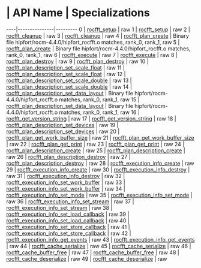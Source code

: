 # | API Name | Specializations
----|---------------|---------
0 | [rocfft_setup](https://rocmsoftwareplatform.github.io/hipfort/interfacehipfort__rocfft_1_1rocfft__setup.html "Interface documentation") | raw
1 | [rocfft_setup](https://rocmsoftwareplatform.github.io/hipfort/interfacehipfort__rocfft_1_1rocfft__setup.html "Interface documentation") | raw
2 | [rocfft_cleanup](https://rocmsoftwareplatform.github.io/hipfort/interfacehipfort__rocfft_1_1rocfft__cleanup.html "Interface documentation") | raw
3 | [rocfft_cleanup](https://rocmsoftwareplatform.github.io/hipfort/interfacehipfort__rocfft_1_1rocfft__cleanup.html "Interface documentation") | raw
4 | [rocfft_plan_create](https://rocmsoftwareplatform.github.io/hipfort/interfacehipfort__rocfft_1_1rocfft__plan__create.html "Interface documentation") | Binary file hipfort/rocm-4.4.0/hipfort_rocfft.o matches, rank_0, rank_1, raw
5 | [rocfft_plan_create](https://rocmsoftwareplatform.github.io/hipfort/interfacehipfort__rocfft_1_1rocfft__plan__create.html "Interface documentation") | Binary file hipfort/rocm-4.4.0/hipfort_rocfft.o matches, rank_0, rank_1, raw
6 | [rocfft_execute](https://rocmsoftwareplatform.github.io/hipfort/interfacehipfort__rocfft_1_1rocfft__execute.html "Interface documentation") | raw
7 | [rocfft_execute](https://rocmsoftwareplatform.github.io/hipfort/interfacehipfort__rocfft_1_1rocfft__execute.html "Interface documentation") | raw
8 | [rocfft_plan_destroy](https://rocmsoftwareplatform.github.io/hipfort/interfacehipfort__rocfft_1_1rocfft__plan__destroy.html "Interface documentation") | raw
9 | [rocfft_plan_destroy](https://rocmsoftwareplatform.github.io/hipfort/interfacehipfort__rocfft_1_1rocfft__plan__destroy.html "Interface documentation") | raw
10 | [rocfft_plan_description_set_scale_float](https://rocmsoftwareplatform.github.io/hipfort/interfacehipfort__rocfft_1_1rocfft__plan__description__set__scale__float.html "Interface documentation") | raw
11 | [rocfft_plan_description_set_scale_float](https://rocmsoftwareplatform.github.io/hipfort/interfacehipfort__rocfft_1_1rocfft__plan__description__set__scale__float.html "Interface documentation") | raw
12 | [rocfft_plan_description_set_scale_double](https://rocmsoftwareplatform.github.io/hipfort/interfacehipfort__rocfft_1_1rocfft__plan__description__set__scale__double.html "Interface documentation") | raw
13 | [rocfft_plan_description_set_scale_double](https://rocmsoftwareplatform.github.io/hipfort/interfacehipfort__rocfft_1_1rocfft__plan__description__set__scale__double.html "Interface documentation") | raw
14 | [rocfft_plan_description_set_data_layout](https://rocmsoftwareplatform.github.io/hipfort/interfacehipfort__rocfft_1_1rocfft__plan__description__set__data__layout.html "Interface documentation") | Binary file hipfort/rocm-4.4.0/hipfort_rocfft.o matches, rank_0, rank_1, raw
15 | [rocfft_plan_description_set_data_layout](https://rocmsoftwareplatform.github.io/hipfort/interfacehipfort__rocfft_1_1rocfft__plan__description__set__data__layout.html "Interface documentation") | Binary file hipfort/rocm-4.4.0/hipfort_rocfft.o matches, rank_0, rank_1, raw
16 | [rocfft_get_version_string](https://rocmsoftwareplatform.github.io/hipfort/interfacehipfort__rocfft_1_1rocfft__get__version__string.html "Interface documentation") | raw
17 | [rocfft_get_version_string](https://rocmsoftwareplatform.github.io/hipfort/interfacehipfort__rocfft_1_1rocfft__get__version__string.html "Interface documentation") | raw
18 | [rocfft_plan_description_set_devices](https://rocmsoftwareplatform.github.io/hipfort/interfacehipfort__rocfft_1_1rocfft__plan__description__set__devices.html "Interface documentation") | raw
19 | [rocfft_plan_description_set_devices](https://rocmsoftwareplatform.github.io/hipfort/interfacehipfort__rocfft_1_1rocfft__plan__description__set__devices.html "Interface documentation") | raw
20 | [rocfft_plan_get_work_buffer_size](https://rocmsoftwareplatform.github.io/hipfort/interfacehipfort__rocfft_1_1rocfft__plan__get__work__buffer__size.html "Interface documentation") | raw
21 | [rocfft_plan_get_work_buffer_size](https://rocmsoftwareplatform.github.io/hipfort/interfacehipfort__rocfft_1_1rocfft__plan__get__work__buffer__size.html "Interface documentation") | raw
22 | [rocfft_plan_get_print](https://rocmsoftwareplatform.github.io/hipfort/interfacehipfort__rocfft_1_1rocfft__plan__get__print.html "Interface documentation") | raw
23 | [rocfft_plan_get_print](https://rocmsoftwareplatform.github.io/hipfort/interfacehipfort__rocfft_1_1rocfft__plan__get__print.html "Interface documentation") | raw
24 | [rocfft_plan_description_create](https://rocmsoftwareplatform.github.io/hipfort/interfacehipfort__rocfft_1_1rocfft__plan__description__create.html "Interface documentation") | raw
25 | [rocfft_plan_description_create](https://rocmsoftwareplatform.github.io/hipfort/interfacehipfort__rocfft_1_1rocfft__plan__description__create.html "Interface documentation") | raw
26 | [rocfft_plan_description_destroy](https://rocmsoftwareplatform.github.io/hipfort/interfacehipfort__rocfft_1_1rocfft__plan__description__destroy.html "Interface documentation") | raw
27 | [rocfft_plan_description_destroy](https://rocmsoftwareplatform.github.io/hipfort/interfacehipfort__rocfft_1_1rocfft__plan__description__destroy.html "Interface documentation") | raw
28 | [rocfft_execution_info_create](https://rocmsoftwareplatform.github.io/hipfort/interfacehipfort__rocfft_1_1rocfft__execution__info__create.html "Interface documentation") | raw
29 | [rocfft_execution_info_create](https://rocmsoftwareplatform.github.io/hipfort/interfacehipfort__rocfft_1_1rocfft__execution__info__create.html "Interface documentation") | raw
30 | [rocfft_execution_info_destroy](https://rocmsoftwareplatform.github.io/hipfort/interfacehipfort__rocfft_1_1rocfft__execution__info__destroy.html "Interface documentation") | raw
31 | [rocfft_execution_info_destroy](https://rocmsoftwareplatform.github.io/hipfort/interfacehipfort__rocfft_1_1rocfft__execution__info__destroy.html "Interface documentation") | raw
32 | [rocfft_execution_info_set_work_buffer](https://rocmsoftwareplatform.github.io/hipfort/interfacehipfort__rocfft_1_1rocfft__execution__info__set__work__buffer.html "Interface documentation") | raw
33 | [rocfft_execution_info_set_work_buffer](https://rocmsoftwareplatform.github.io/hipfort/interfacehipfort__rocfft_1_1rocfft__execution__info__set__work__buffer.html "Interface documentation") | raw
34 | [rocfft_execution_info_set_mode](https://rocmsoftwareplatform.github.io/hipfort/interfacehipfort__rocfft_1_1rocfft__execution__info__set__mode.html "Interface documentation") | raw
35 | [rocfft_execution_info_set_mode](https://rocmsoftwareplatform.github.io/hipfort/interfacehipfort__rocfft_1_1rocfft__execution__info__set__mode.html "Interface documentation") | raw
36 | [rocfft_execution_info_set_stream](https://rocmsoftwareplatform.github.io/hipfort/interfacehipfort__rocfft_1_1rocfft__execution__info__set__stream.html "Interface documentation") | raw
37 | [rocfft_execution_info_set_stream](https://rocmsoftwareplatform.github.io/hipfort/interfacehipfort__rocfft_1_1rocfft__execution__info__set__stream.html "Interface documentation") | raw
38 | [rocfft_execution_info_set_load_callback](https://rocmsoftwareplatform.github.io/hipfort/interfacehipfort__rocfft_1_1rocfft__execution__info__set__load__callback.html "Interface documentation") | raw
39 | [rocfft_execution_info_set_load_callback](https://rocmsoftwareplatform.github.io/hipfort/interfacehipfort__rocfft_1_1rocfft__execution__info__set__load__callback.html "Interface documentation") | raw
40 | [rocfft_execution_info_set_store_callback](https://rocmsoftwareplatform.github.io/hipfort/interfacehipfort__rocfft_1_1rocfft__execution__info__set__store__callback.html "Interface documentation") | raw
41 | [rocfft_execution_info_set_store_callback](https://rocmsoftwareplatform.github.io/hipfort/interfacehipfort__rocfft_1_1rocfft__execution__info__set__store__callback.html "Interface documentation") | raw
42 | [rocfft_execution_info_get_events](https://rocmsoftwareplatform.github.io/hipfort/interfacehipfort__rocfft_1_1rocfft__execution__info__get__events.html "Interface documentation") | raw
43 | [rocfft_execution_info_get_events](https://rocmsoftwareplatform.github.io/hipfort/interfacehipfort__rocfft_1_1rocfft__execution__info__get__events.html "Interface documentation") | raw
44 | [rocfft_cache_serialize](https://rocmsoftwareplatform.github.io/hipfort/interfacehipfort__rocfft_1_1rocfft__cache__serialize.html "Interface documentation") | raw
45 | [rocfft_cache_serialize](https://rocmsoftwareplatform.github.io/hipfort/interfacehipfort__rocfft_1_1rocfft__cache__serialize.html "Interface documentation") | raw
46 | [rocfft_cache_buffer_free](https://rocmsoftwareplatform.github.io/hipfort/interfacehipfort__rocfft_1_1rocfft__cache__buffer__free.html "Interface documentation") | raw
47 | [rocfft_cache_buffer_free](https://rocmsoftwareplatform.github.io/hipfort/interfacehipfort__rocfft_1_1rocfft__cache__buffer__free.html "Interface documentation") | raw
48 | [rocfft_cache_deserialize](https://rocmsoftwareplatform.github.io/hipfort/interfacehipfort__rocfft_1_1rocfft__cache__deserialize.html "Interface documentation") | raw
49 | [rocfft_cache_deserialize](https://rocmsoftwareplatform.github.io/hipfort/interfacehipfort__rocfft_1_1rocfft__cache__deserialize.html "Interface documentation") | raw
